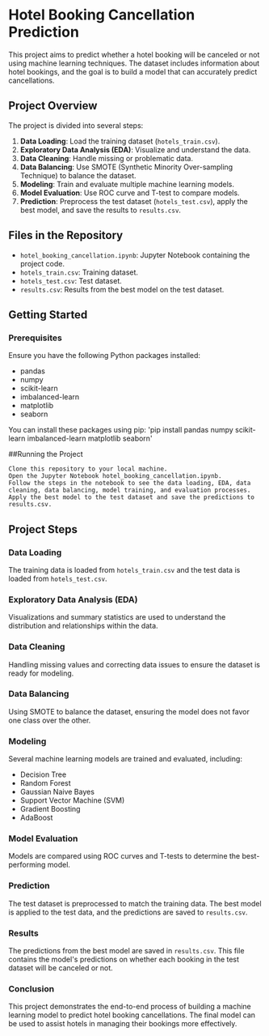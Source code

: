 # Hotel Booking Cancellation Prediction

This project aims to predict whether a hotel booking will be canceled or not using machine learning techniques. The dataset includes information about hotel bookings, and the goal is to build a model that can accurately predict cancellations.

## Project Overview

The project is divided into several steps:

1. **Data Loading**: Load the training dataset (`hotels_train.csv`).
2. **Exploratory Data Analysis (EDA)**: Visualize and understand the data.
3. **Data Cleaning**: Handle missing or problematic data.
4. **Data Balancing**: Use SMOTE (Synthetic Minority Over-sampling Technique) to balance the dataset.
5. **Modeling**: Train and evaluate multiple machine learning models.
6. **Model Evaluation**: Use ROC curve and T-test to compare models.
7. **Prediction**: Preprocess the test dataset (`hotels_test.csv`), apply the best model, and save the results to `results.csv`.

## Files in the Repository

- `hotel_booking_cancellation.ipynb`: Jupyter Notebook containing the project code.
- `hotels_train.csv`: Training dataset.
- `hotels_test.csv`: Test dataset.
- `results.csv`: Results from the best model on the test dataset.

## Getting Started

### Prerequisites

Ensure you have the following Python packages installed:
- pandas
- numpy
- scikit-learn
- imbalanced-learn
- matplotlib
- seaborn

You can install these packages using pip:
'pip install pandas numpy scikit-learn imbalanced-learn matplotlib seaborn'

##Running the Project

    Clone this repository to your local machine.
    Open the Jupyter Notebook hotel_booking_cancellation.ipynb.
    Follow the steps in the notebook to see the data loading, EDA, data cleaning, data balancing, model training, and evaluation processes.
    Apply the best model to the test dataset and save the predictions to results.csv.

## Project Steps

### Data Loading

The training data is loaded from `hotels_train.csv` and the test data is loaded from `hotels_test.csv`.

### Exploratory Data Analysis (EDA)

Visualizations and summary statistics are used to understand the distribution and relationships within the data.

### Data Cleaning

Handling missing values and correcting data issues to ensure the dataset is ready for modeling.

### Data Balancing

Using SMOTE to balance the dataset, ensuring the model does not favor one class over the other.

### Modeling

Several machine learning models are trained and evaluated, including:
- Decision Tree
- Random Forest
- Gaussian Naive Bayes
- Support Vector Machine (SVM)
- Gradient Boosting
- AdaBoost

### Model Evaluation

Models are compared using ROC curves and T-tests to determine the best-performing model.

### Prediction

The test dataset is preprocessed to match the training data. The best model is applied to the test data, and the predictions are saved to `results.csv`.

### Results

The predictions from the best model are saved in `results.csv`. This file contains the model's predictions on whether each booking in the test dataset will be canceled or not.

### Conclusion

This project demonstrates the end-to-end process of building a machine learning model to predict hotel booking cancellations. The final model can be used to assist hotels in managing their bookings more effectively.








